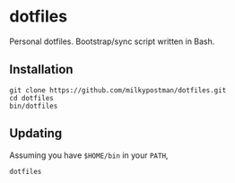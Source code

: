 # dotfiles

Personal dotfiles. Bootstrap/sync script written in Bash.


## Installation

    git clone https://github.com/milkypostman/dotfiles.git
    cd dotfiles
    bin/dotfiles
    

## Updating

Assuming you have `$HOME/bin` in your `PATH`, 

    dotfiles


